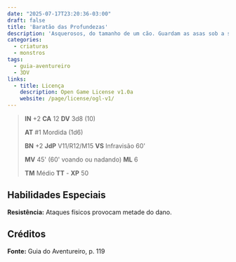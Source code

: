 ```yaml
---
date: "2025-07-17T23:20:36-03:00"
draft: false
title: 'Baratão das Profundezas'
description: 'Asquerosos, do tamanho de um cão. Guardam as asas sob a sua dura carapaça.'
categories:
  - criaturas
  - monstros
tags:
  - guia-aventureiro
  - 3DV
links:
  - title: Licença
    description: Open Game License v1.0a
    website: /page/license/ogl-v1/
---
```


> **IN** +2 **CA** 12 **DV** 3d8 (10)
>
> **AT** #1 Mordida (1d6)
>
> **BN** +2 **JdP** V11/R12/M15 **VS** Infravisão 60'
>
> **MV** 45' (60' voando ou nadando) **ML** 6
>
> **TM** Médio **TT** - **XP** 50

## Habilidades Especiais

**Resistência:** Ataques físicos provocam metade do dano.

## Créditos

**Fonte:** Guia do Aventureiro, p. 119
